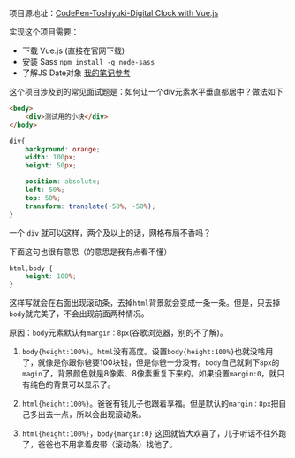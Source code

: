 项目源地址：[CodePen-Toshiyuki-Digital Clock with Vue.js](https://codepen.io/gau/pen/LjQwGp)

实现这个项目需要：
* 下载 Vue.js (直接在官网下载)
* 安装 Sass `npm install -g node-sass`
* 了解JS Date对象 [我的笔记参考](https://www.notion.so/Day-13-Date-f6918eaeb1d7449588b8edf825d13ba7)

这个项目涉及到的常见面试题是：如何让一个div元素水平垂直都居中？做法如下
```html
<body>
    <div>测试用的小块</div>
</body>
```
```css
div{
    background: orange;
    width: 100px;
    height: 50px;

    position: absolute;
    left: 50%;
    top: 50%;
    transform: translate(-50%, -50%);
}
```

一个 `div` 就可以这样，两个及以上的话，网格布局不香吗？

下面这句也很有意思（的意思是我有点看不懂）
```css
html,body {
    height: 100%;
}
```
这样写就会在右面出现滚动条，去掉`html`背景就会变成一条一条。但是，只去掉`body`就完美了，不会出现前面两种情况。

原因：`body`元素默认有`margin：8px`(谷歌浏览器，别的不了解)。

1. `body{height:100%}`。`html`没有高度。设置`body{height:100%}`也就没啥用了，就像是你跟你爸要100块钱，但是你爸一分没有。`body`自己就剩下`8px`的`magin`了，背景颜色就是8像素、8像素重复下来的。如果设置`margin:0`，就只有纯色的背景可以显示了。

2. `html{height:100%}`。爸爸有钱儿子也跟着享福。但是默认的`margin：8px`把自己多出去一点，所以会出现滚动条。

3. `html{height:100%}`，`body{margin:0}` 这回就皆大欢喜了，儿子听话不往外跑了，爸爸也不用拿着皮带（滚动条）找他了。
